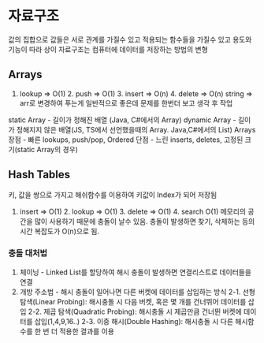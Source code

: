 # 자료구조

값의 집합으로 값들은 서로 관계를 가질수 있고 적용되는 함수들을 가질수 있고 용도와 기능이 따라 상이
자료구조는 컴퓨터에 데이터를 저장하는 방법의 변형

## Arrays

1. lookup => O(1) 2. push => O(1) 3. insert => O(n) 4. delete => O(n)
   string => arr로 변경하여 푸는게 일반적으로 좋은데 문제를 한번더 보고 생각 후 작업

static Array - 길이가 정해진 배열 (Java, C#에서의 Array)
dynamic Array - 길이가 정해지지 않은 배열(JS, TS에서 선언했을때의 Array. Java,C#에서의 List)
Arrays 장점 - 빠른 lookups, push/pop, Ordered 단점 - 느린 inserts, deletes, 고정된 크기(static Array의 경우)

## Hash Tables

키, 값을 쌍으로 가지고 해쉬함수를 이용하여 키값이 Index가 되어 저장됨

1. insert => O(1) 2. lookup => O(1) 3. delete => O(1) 4. search O(1)
   메모리의 공간을 많이 사용하기 때문에 충돌이 날수 있음. 충돌이 발생하면 찾기, 삭제하는 등의 시간 복잡도가 O(n)으로 됨.

### 충돌 대처법

1. 체이닝 - Linked List를 할당하여 해시 충돌이 발생하면 연결리스트로 데이터들을 연결
2. 개방 주소법 - 해시 충돌이 일어나면 다른 버켓에 데이터를 삽입하는 방식
   2-1. 선형 탐색(Linear Probing): 해시충돌 시 다음 버켓, 혹은 몇 개를 건너뛰어 데이터를 삽입
   2-2. 제곱 탐색(Quadratic Probing): 해시충돌 시 제곱만큼 건너뛴 버켓에 데이터를 삽입(1,4,9,16..)
   2-3. 이중 해시(Double Hashing): 해시충돌 시 다른 해시함수를 한 번 더 적용한 결과를 이용

